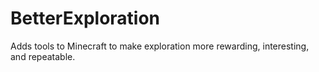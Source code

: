 # BetterExploration
Adds tools to Minecraft to make exploration more rewarding, interesting, and repeatable.
